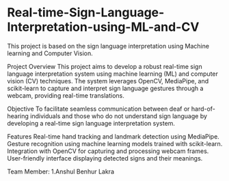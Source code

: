 # Real-time-Sign-Language-Interpretation-using-ML-and-CV
This project is based on the sign language interpretation using Machine learning and Computer Vision. 

Project Overview
This project aims to develop a robust real-time sign language interpretation system using machine learning (ML) and computer vision (CV) techniques. The system leverages OpenCV, MediaPipe, and scikit-learn to capture and interpret sign language gestures through a webcam, providing real-time translations.

Objective
To facilitate seamless communication between deaf or hard-of-hearing individuals and those who do not understand sign language by developing a real-time sign language interpretation system.

Features
Real-time hand tracking and landmark detection using MediaPipe.
Gesture recognition using machine learning models trained with scikit-learn.
Integration with OpenCV for capturing and processing webcam frames.
User-friendly interface displaying detected signs and their meanings.

Team Member:
1.Anshul Benhur Lakra
